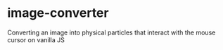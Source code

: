 # image-converter

Converting an image into physical particles that interact with the mouse cursor on vanilla JS
